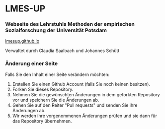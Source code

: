 # LMES-UP

### Webseite des Lehrstuhls Methoden der empirischen Sozialforschung der Universität Potsdam

[lmesup.github.io](https://lmesup.github.io)

Verwaltet durch Claudia Saalbach und Johannes Schütt


### Änderung einer Seite

Falls Sie den Inhalt einer Seite verändern möchten:

1. Erstellen Sie einen Github Account (falls Sie noch keinen besitzen).
2. Forken Sie dieses Repository.
3. Nehmen Sie die gewünschten Änderungen in dem geforkten Repository vor und speichern Sie die Änderungen ab.
4. Gehen Sie auf den Reiter "Pull requests" und senden Sie ihre Änderungen ab.
5. Wir werden ihre vorgenommenen Änderungen prüfen und sie dann für das Repository übernehmen.
